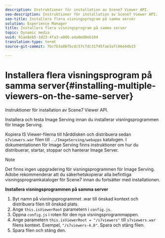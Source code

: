 ```yaml
---
description: Instruktioner för installation av Scene7 Viewer API.
seo-description: Instruktioner för installation av Scene7 Viewer API.
seo-title: Installera flera visningsprogram på samma server
solution: Experience Manager
title: Installera flera visningsprogram på samma server
topic: Dynamic media
uuid: 91ae8eb5-1d23-4fa3-a0d6-a4a0ed0eb104
translation-type: tm+mt
source-git-commit: 7bc7b3a86fbcdc57cfdc31745fae3afc06e44b15

---
```



# Installera flera visningsprogram på samma server{#installing-multiple-viewers-on-the-same-server}

Instruktioner för installation av Scene7 Viewer API.

Installera och testa Image Serving innan du installerar visningsprogrammen för Image Serving.

Kopiera IS Viewer-filerna till hårddisken och distribuera sedan `s7viewers.war` filen till `../ImageServing/webapps` katalogen. I dokumentationen för Image Serving finns instruktioner om hur du distribuerar, startar, stoppar och hanterar Image Server.

>[!NOTE]
>
>Det finns ingen uppgradering för visningsprogrammen för Image Serving. Adobe rekommenderar att du säkerhetskopierar alla befintliga visningsprogramkataloger för Scene7 innan du fortsätter med installationen.

**Installera visningsprogrammen på samma server**

1. Byt namn på visningsprogrammet .war till önskad kontext och distribuera filen till önskad plats.
1. Ange `this.isViewerRoot` parametern i `config.js`.
1. Öppna `config.js` i roten för den nya visningsprogrammappen.
1. Ange parametern `this.isViewerRoot = "/s7viewers"` till `s7viewers.war` filens kontext. Exempel, `"/s7viewers-4.0"`. Spara och stäng filen.
1. Spara filen och stäng den.
